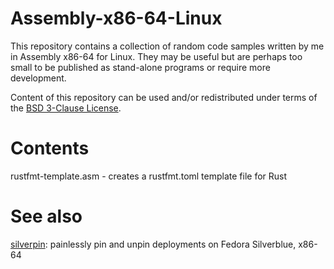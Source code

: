 # Assembly-x86-64-Linux

This repository contains a collection of random code samples written by me in Assembly x86-64 for Linux. They may be useful but are perhaps too small to be published as stand-alone programs or require more development.

Content of this repository can be used and/or redistributed under terms of the [BSD 3-Clause License](https://github.com/piotrbajdek/Assembly-x86-64-Linux/blob/main/LICENSE).

# Contents

rustfmt-template.asm - creates a rustfmt.toml template file for Rust

# See also

[silverpin](https://github.com/piotrbajdek/silverpin): painlessly pin and unpin deployments on Fedora Silverblue, x86-64
